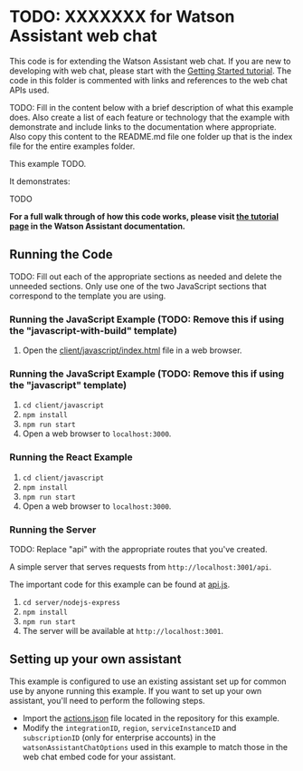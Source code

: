 # TODO: XXXXXXX for Watson Assistant web chat

This code is for extending the Watson Assistant web chat. If you are new to developing with web chat, please start with the [Getting Started tutorial](https://ibm.com). The code in this folder is commented with links and references to the web chat APIs used.

TODO: Fill in the content below with a brief description of what this example does. Also create a list of each feature or technology that the example with demonstrate and include links to the documentation where appropriate. Also copy this content to the README.md file one folder up that is the index file for the entire examples folder.

This example TODO.

It demonstrates:

TODO

**For a full walk through of how this code works, please visit [the tutorial page](https://TODO.ibm.com) in the Watson Assistant documentation.**

## Running the Code

TODO: Fill out each of the appropriate sections as needed and delete the unneeded sections. Only use one of the two JavaScript sections that correspond to the template you are using.

### Running the JavaScript Example (TODO: Remove this if using the "javascript-with-build" template)

1. Open the [client/javascript/index.html](client/javascript/index.html) file in a web browser.

### Running the JavaScript Example (TODO: Remove this if using the "javascript" template)

1. `cd client/javascript`
2. `npm install`
3. `npm run start`
4. Open a web browser to `localhost:3000`.

### Running the React Example

1. `cd client/javascript`
2. `npm install`
3. `npm run start`
4. Open a web browser to `localhost:3000`.

### Running the Server

TODO: Replace "api" with the appropriate routes that you've created.

A simple server that serves requests from `http://localhost:3001/api`.

The important code for this example can be found at [api.js](server/nodejs-express/routes/api.js).

1. `cd server/nodejs-express`
2. `npm install`
3. `npm run start`
4. The server will be available at `http://localhost:3001`.

## Setting up your own assistant

This example is configured to use an existing assistant set up for common use by anyone running this example. If you want to set up your own assistant, you'll need to perform the following steps.

- Import the [actions.json](actions.json) file located in the repository for this example.
- Modify the `integrationID`, `region`, `serviceInstanceID` and `subscriptionID` (only for enterprise accounts) in the `watsonAssistantChatOptions` used in this example to match those in the web chat embed code for your assistant.
